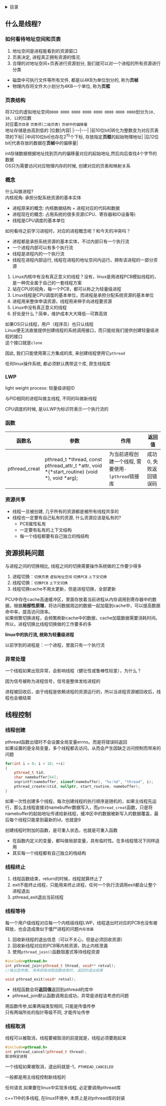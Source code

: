 <details><summary>目录</summary>

- [什么是线程?](#什么是线程)
	- [如何看待地址空间和页表](#如何看待地址空间和页表)
	- [页表结构](#页表结构)
	- [概念](#概念)
	- [LWP](#lwp)
	- [函数](#函数)
	- [资源共享](#资源共享)
- [资源损耗问题](#资源损耗问题)
	- [异常处理](#异常处理)
- [线程控制](#线程控制)
	- [线程创建](#线程创建)
	- [线程终止](#线程终止)
	- [线程等待](#线程等待)
	- [线程取消](#线程取消)

</details>

## 什么是线程?
### 如何看待地址空间和页表
1. 地址空间是进程能看到的资源窗口
2. 页表决定, 进程真正拥有资源的情况.
3. 合理的对地址空间+页表进行资源划分, 我们就可以对一个进程的所有资源进行分类

- 磁盘中可执行文件等所有文件, 都是以4KB为单位划分的, 称为**页帧**
- 物理内存将文件大小划分为4KB一个单位, 称为**页框**

### 页表结构
将32位的虚拟地址空间`0000 0000 0000 0000 0000 0000 0000 0000`划分为`10, 10, 12`的位数\
对应着`页目录` `页表项(二级页表)` `页帧中的偏移量`\
地址存储是由高到低的
|位数|内容|
|---|---|
|前10位bit|转化为整数变为对应页表项的下标|
|中间10位bit|也存在$2^{10}$个下标, 存放指定**页框**的起始物理地址|
|后12位bit|代表存放的数据在**页帧**中的偏移量|

int存储数据根据地址找到页内的偏移量对应的起始地址,然后向后查找4个字节的数据\
OS只为需要访问对应物理内存的时候, 创建对应的页表和映射关系

### 概念
什么叫做进程?\
内核视角: 承担分配系统资源的基本实体
- 进程原来的概念: 内核数据结构 + 进程对应的代码和数据
- 进程现在的概念: 占用系统的很多资源(CPU、寄存器和IO设备等)
- 线程是CPU调度的基本单位

如何看待之前学习进程时，对应的进程概念呢？和今天的冲突吗？
- 进程都是承担系统资源的基本实体，不过内部只有一个执行流
- 一个进程内部可以有多个执行流
- 线程是进程内的一个执行流
- 线程在进程内部运行, 线程在进程的地址空间内运行。拥有该进程的一部分资源

1. Linux内核中有没有真正意义的线程？没有，linux是用进程PCB模拟线程的，是一种完全属于自己的一套线程方案
2. 站在CPU的视角，每一个PCB，都可以称之为轻量级进程
3. Linux线程是CPU调度的基本单位，而进程是承担分配系统资源的基本单位
4. 进程用来整体申请资源，线程用来伸手向进程要资源
5. Linux中没有真正意义的线程
6. 好处是什么？简单，维护成本大大降低--可靠高效

如果OS只认线程，用户（程序员）也只认线程\
Linux便无法直接提供创建线程的系统调用接口，而只能给我们提供创建轻量级进程的接口\
这个接口就是`clone`

因此, 我们只能使用第三方集成的库, 来创建线程使用它`pthread`

任何linux操作系统, 都必须默认携带这个库, 原生线程库

### LWP
light weight process: 轻量级进程ID

与PID相同的进程叫做主线程, 不同的叫做新线程

CPU调度的时候, 是以LWP为标识符表示一个执行流的

### 函数
|函数名|参数|作用|返回值|
|---|---|---|---|
|pthread_creat|pthread_t *thread, const pthread_attr_t *attr, void *(*start_routine) (void *), void *arg);|为当前进程创建一个线程, 需要使用`-lpthread`链接库|成功0, 失败返回错误码|

### 资源共享
- 线程一旦被创建, 几乎所有的资源都是被所有线程共享的
- 线程也一定要有自己私有的资源, 什么资源应该是私有的?
  - PCB属性私有
  - 一定要有私有的上下文结构
  - 每一个线程都要有自己独立的栈结构

## 资源损耗问题
与进程之间的切换相比, 线程之间的切换需要操作系统做的工作要少得多
1. 进程切换：`切换页表` `虚拟地址空间` `切换PCB` `上下文切换`
2. 线程切换：`切换PCB` `上下文切换`
3. 线程切换cache不用太更新，但是进程切换，全部更新

PCU中存在cache高速缓冲区，里面存放着当前进程从内存调用到寄存器中的数据，根据**局部性原理**，将访问数据周边的数据一起加载到cache中，可以提高数据命中率，提高访问效率。\
如果频繁切换进程，会频繁刷新cache中的数据，cache加载数据需要消耗时间。所以，进程切换比线程切换做的工作要多的多

**linux中的执行流, 统称为轻量级进程**

以前学到的进程是：一个进程，里面只有一个执行流

###  异常处理
一个线程如果出现异常，会影响线程（健壮性或鲁棒性较差），为什么？

因为信号被称为进程信号，信号是整体发给进程的

进程被回收后，由于线程是依赖进程的资源运行的，所以当进程资源被回收后，线程也会被结束

## 线程控制
### 线程创建
pthread函数出错时不会设置全局变量errno。而是将错误码返回\
如果设置的是全局变量，多个线程都去访问。从而会产生因缺乏访问控制而带来的问题

```c++
for(int i = 0; i < 10; ++i)
{
	pthread_t tid;
	char namebuffer[64];
	snprintf(namebuffer, sizeof(namebuffer), "%s:%d", "thread", i);
	pthread_create(&tid, nullptr, start_routine, namebuffer);
}
```
如果一次性创建多个线程，每次创建线程的执行顺序是随机的，如果主线程先运行，那么主线程直接对namebuffer数据写入，而`pthread_creat`函数，只是将namebuffer的起始地址传递给新线程，缓冲区中的数据被新写入的数据覆盖，最后每个线程只能拿到最新的id，也就是9

创建线程时附加的函数，是可重入状态，也就是可重入函数
- 在函数内定义的变量，都叫做局部变量，具有临时性。在多线程情况下同样适用
- 其实每一个线程都有自己独立的栈结构

### 线程终止
1. 线程函数结束，return的时候，线程就算终止了
2. exit不能终止线程，只能用来终止进程，任何一个执行流调用exit都会让整个进程退出
3. pthread_exit退出当前线程

### 线程等待
每一个用户级线程对应每一个内核级线程LWP，线程退出时对应的PCB也没有被释放，也会造成类似于僵尸进程的问题`内存泄漏`
1. 回收新线程的退出信息（可以不关心，但是必须回收资源）
2. 回收新线程对应的PCB等内核资源，防止内核泄漏
3. 使用`pthread_join()`函数阻塞式等待线程资源


```c++
#include<pthread.h>
int pthread_join(pthread_t thread, void** retval);
//输出型参数, 用来获取线程函数结束时, 返回的退出结果

void pthread_exit(void* retval);
```

- 线程函数会将**返回值**返回到pthread的库中
- pthread_join默认函数调用会成功，异常是进程该考虑的问题

用函数传参,如果两端类型相同, 只能是传值传参\
只有两端所处的指针等级不同, 才能传址传参
### 线程取消
线程可以被取消，线程要被取消的前提就是，线程必须要跑起来
```c++
#include<pthread.h>
int pthread_cancel(pthread_t thread);
取消特定进程
```
一个线程如果被取消，退出码就是-1，`PTHREAD_CANCELED`

一般都是用主线程控制新线程的

任何语言,如果要在linux中实现多线程, 必定要调用pthread库

c++11中的多线程, 在linux环境中, 本质上是对pthread库的封装